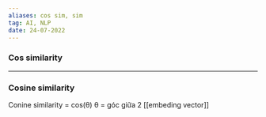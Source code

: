```yaml
---
aliases: cos sim, sim
tag: AI, NLP
date: 24-07-2022
---
```

### Cos similarity
---
### Cosine similarity
Conine similarity = cos(θ) 
θ = góc giữa 2 [[embeding vector]] 
